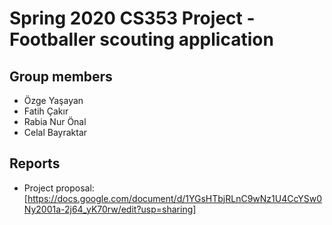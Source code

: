 # Spring 2020 CS353 Project - Footballer scouting application

## Group members
- Özge Yaşayan
- Fatih Çakır 
- Rabia Nur Önal 
- Celal Bayraktar

## Reports
- Project proposal: [https://docs.google.com/document/d/1YGsHTbjRLnC9wNz1U4CcYSw0Ny2001a-2j64_yK70rw/edit?usp=sharing]
